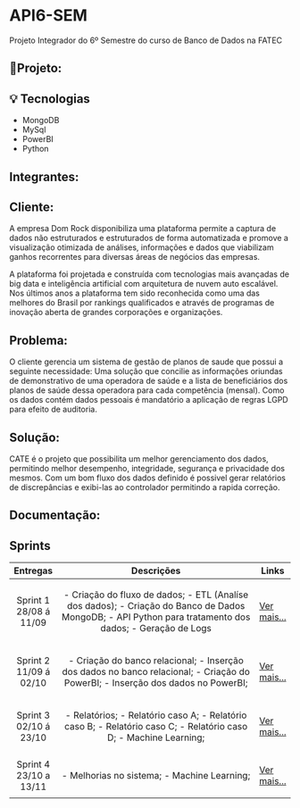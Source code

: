# API6-SEM
Projeto Integrador do 6º Semestre do curso de Banco de Dados na FATEC

## 📝Projeto:

## 💡 Tecnologias

- MongoDB
- MySql
- PowerBI
- Python

## Integrantes:

## Cliente:

A empresa Dom Rock disponibiliza uma plataforma permite a captura de dados não estruturados e estruturados de forma automatizada e promove a visualização otimizada de análises, informações e dados que viabilizam ganhos recorrentes para diversas áreas de negócios das empresas.

A plataforma foi projetada e construída com tecnologias mais avançadas de big data e inteligência artificial com arquitetura de nuvem auto escalável. 
Nos últimos anos a plataforma tem sido reconhecida como uma das melhores do Brasil por rankings qualificados e através de programas de inovação aberta de grandes corporações e organizações.
 
## Problema:

O cliente gerencia um sistema de gestão de planos de saude que possui a seguinte necessidade:
Uma solução que concilie as informações oriundas de demonstrativo de uma operadora de saúde e a lista de beneficiários dos planos de saúde dessa operadora para cada competência (mensal). Como os dados contém dados pessoais é mandatório a aplicação de regras LGPD para efeito de auditoria.

## Solução:

CATE é o projeto que possibilita um melhor gerenciamento dos dados, permitindo melhor desempenho, integridade, segurança e privacidade dos mesmos.
Com um bom fluxo dos dados definido é possivel gerar relatórios de discrepâncias e exibi-las ao controlador permitindo a rapida correção.

## Documentação:



<h2>Sprints</h2>
       <table>
              <thead>
                     <th width=150px>Entregas</th>
                     <th width=100%>Descrições</th>
                     <th width=100px>Links</th>
              </thead>
              <tbody>
                     <tr>
                            <td align=center>Sprint 1<br> 28/08 á 11/09  </td>
                            <td><p align=center> 
                            - Criação do fluxo de dados; - ETL (Analíse dos dados); - Criação do Banco de Dados MongoDB; - API Python para tratamento dos dados; 
                            - Geração de Logs
                            <p align=center>   
                            </td>
                            <td><p><a href="#">Ver mais...</a></p></td>
                     </tr>
                     <tr>
                            <td align=center>Sprint 2<br> 11/09 á 02/10  </td>
                            <td><p align=center> 
                            - Criação do banco relacional; - Inserção dos dados no banco relacional; - Criação do PowerBI; - Inserção dos dados no PowerBI;
                            <p align=center>   
                            </td>
                            <td><p><a href="#">Ver mais...</a></p></td>
                     </tr> 
                     <tr>
                            <td align=center>Sprint 3<br> 02/10 á 23/10 </td>
                            <td><p align=center> 
                            - Relatórios; - Relatório caso A; - Relatório caso B; - Relatório caso C; - Relatório caso D; - Machine Learning; 
                            <p align=center>   
                            </td>
                            <td><p><a href="#">Ver mais...</a></p></td>
                     </tr> 
                     <tr>
                            <td align=center>Sprint 4<br> 23/10 a 13/11  </td>
                            <td><p align=center> 
                            - Melhorias no sistema; - Machine Learning;
                            <p align=center>   
                            </td>
                            <td><p><a href="#">Ver mais...</a></p></td>
                     </tr>
              </tbody>
       </table>
